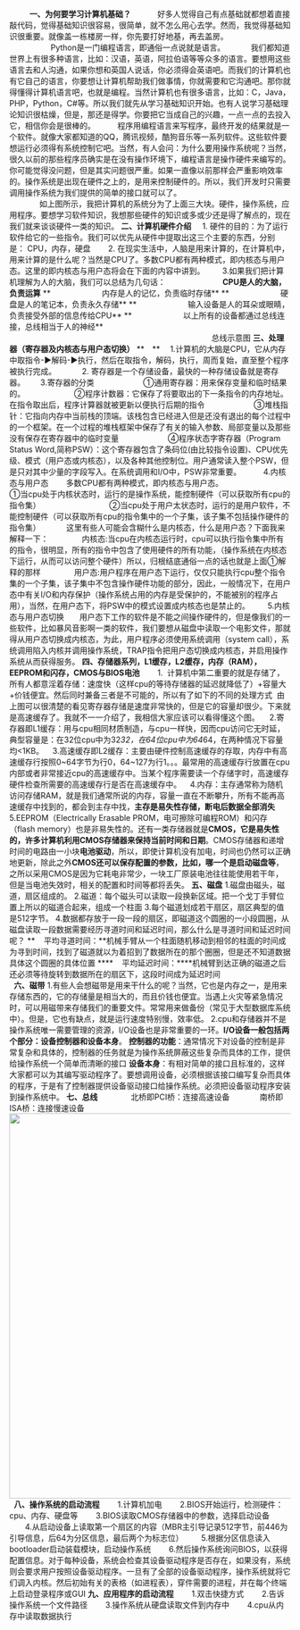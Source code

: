 　　&nbsp;
**一、为何要学习计算机基础？**
&nbsp;&nbsp;&nbsp;&nbsp;&nbsp;&nbsp;&nbsp;&nbsp;&nbsp;&nbsp;&nbsp;好多人觉得自己有点基础就都想着直接敲代码，觉得基础知识很容易，很简单，就不怎么用心去学。然而，我觉得基础知识很重要。就像盖一栋楼房一样，你先要打好地基，再去盖房。&nbsp; 　　
　　　Python是一门编程语言，即通俗一点说就是语言。
　　　我们都知道世界上有很多种语言，比如：汉语，英语，阿拉伯语等等众多的语言。要想用这些语言去和人沟通，如果你想和英国人说话，你必须得会英语吧。而我们的计算机也有它自己的语言，你要想让计算机帮助我们做事情，你就需要和它沟通吧。那你就得懂得计算机语言吧，也就是编程。当然计算机也有很多语言，比如：C，Java，PHP，Python，C#等。所以我们就先从学习基础知识开始。也有人说学习基础理论知识很枯燥，但是，那还是得学。你要把它当成自己的兴趣，一点一点的去投入它，相信你会是很棒的。
　　&nbsp;&nbsp;程序用编程语言来写程序，最终开发的结果就是一个软件。就像大家都知道的QQ，腾讯视频，酷狗音乐等一系列软件。这些软件要想运行必须得有系统控制它吧。当然，有人会问：为什么要用操作系统呢？当然，很久以前的那些程序员确实是在没有操作环境下，编程语言是操作硬件来编写的。你可能觉得没问题，但是其实问题很严重。如果一直像以前那样会严重影响效率的。操作系统是出现在硬件之上的，是用来控制硬件的。所以，我们开发时只需要调用操作系统为我们提供的简单的接口就可以了。
<img style="margin-right: auto; margin-left: auto; display: block" src="https://images2015.cnblogs.com/blog/1184802/201707/1184802-20170711155432368-610830318.png" alt="">
&nbsp;&nbsp;
　　　如上图所示，我把计算机的系统分为了上面三大块。硬件，操作系统，应用程序。要想学习软件知识，我想那些硬件的知识或多或少还是得了解点的，现在我们就来谈谈硬件一类的知识。
**二、计算机硬件介绍**
&nbsp;&nbsp;&nbsp; 1.&nbsp;硬件的目的：为了运行软件给它的一些指令。我们可以优先从硬件中提取出这三个主要的东西，分别是：&nbsp;CPU，内存，硬盘
&nbsp;&nbsp;&nbsp;&nbsp;&nbsp;&nbsp;&nbsp;2. 在现实生活中，人脑是用来计算的，在计算机中，用来计算的是什么呢？当然是CPU了。多数CPU都有两种模式，即内核态与用户态。这里的即内核态与用户态将会在下面的内容中讲到。
&nbsp;&nbsp; &nbsp;&nbsp;&nbsp; 3.如果我们把计算机理解为人的大脑，我们可以总结为几句话：
&nbsp;&nbsp;&nbsp;&nbsp;&nbsp;&nbsp;&nbsp;&nbsp;&nbsp;**&nbsp; 　　　　CPU是人的大脑，负责运算**
**　　&nbsp; 　　　　内存是人的记忆，负责临时存储**
**　　&nbsp; 　　　　硬盘是人的笔记本，负责永久存储**
**　　　　　　&nbsp; 输入设备是人的耳朵或眼睛，负责接受外部的信息传给CPU**
**　　　　　　&nbsp; 以上所有的设备都通过总线连接，总线相当于人的神经**
**<img src="https://images2015.cnblogs.com/blog/1184802/201707/1184802-20170711223701806-856435351.png" alt="">**
&nbsp;&nbsp;&nbsp;&nbsp;&nbsp;&nbsp;&nbsp;&nbsp;&nbsp;&nbsp;&nbsp;&nbsp;&nbsp;&nbsp;&nbsp;&nbsp;&nbsp;&nbsp;&nbsp;&nbsp;&nbsp;&nbsp;&nbsp;&nbsp;&nbsp;&nbsp;&nbsp;&nbsp;&nbsp;&nbsp;&nbsp;&nbsp;&nbsp;&nbsp;&nbsp;&nbsp;&nbsp;&nbsp;&nbsp;&nbsp;&nbsp;&nbsp;&nbsp;&nbsp;&nbsp;&nbsp;&nbsp;&nbsp;&nbsp;&nbsp;&nbsp;&nbsp;&nbsp;&nbsp;&nbsp;&nbsp;&nbsp;&nbsp;&nbsp;&nbsp;&nbsp;&nbsp;&nbsp;&nbsp;&nbsp;&nbsp;&nbsp;&nbsp;&nbsp;&nbsp;&nbsp;&nbsp;&nbsp;&nbsp;&nbsp;&nbsp;&nbsp;&nbsp;&nbsp;&nbsp;&nbsp;&nbsp;&nbsp;&nbsp;&nbsp;&nbsp;&nbsp;&nbsp;&nbsp;&nbsp;&nbsp; 总线示意图
**三、处理器（寄存器及内核态与用户态切换）**
**　**　&nbsp;1.计算机的大脑是CPU，它从内存中取指令-▶解码-▶执行，然后在取指令，解码，执行，周而复始，直至整个程序被执行完成。
　　　2. 寄存器是一个存储设备，最快的一种存储设备就是寄存器。
&nbsp;&nbsp;&nbsp;&nbsp;&nbsp;&nbsp;3.寄存器的分类
　　　　　　①通用寄存器：用来保存变量和临时结果的。
　　　　　　②程序计数器：它保存了将要取出的下一条指令的内存地址。在指令取出后，程序计算器就被更新以便执行后期的指令
　　　　　　③堆栈指针：它指向内存中当前栈的顶端。该栈包含已经进入但是还没有退出的每个过程中的一个框架。在一个过程的堆栈框架中保存了有关的输入参数、局部变量以及那些没有保存在寄存器中的临时变量
　　　　　　④程序状态字寄存器（Program Status Word,简称PSW）：这个寄存器包含了条码位(由比较指令设置)、CPU优先级、模式（用户态或内核态），以及各种其他控制位。用户通常读入整个PSW，但是只对其中少量的字段写入。在系统调用和I/O中，PSW非常重要。
　　&nbsp; 4.内核态与用户态
&nbsp;&nbsp;&nbsp;&nbsp; &nbsp; 多数CPU都有两种模式，即内核态与用户态。 &nbsp;　　　　　　
　　　　①当cpu处于内核状态时，运行的是操作系统，能控制硬件（可以获取所有cpu的指令集）　　　　　
　　　　②当cpu处于用户太状态时，运行的是用户软件，不能控制硬件（可以获取所有cpu的指令集中的一个子集，该子集不包括操作硬件的指令集）
　　　这里有些人可能会含糊什么是内核态，什么是用户态？下面我来解释一下：
　　　　内核态:当cpu在内核态运行时，cpu可以执行指令集中所有的指令，很明显，所有的指令中包含了使用硬件的所有功能，（操作系统在内核态下运行，从而可以访问整个硬件）所以，归根结底通俗一点的话也就是上面①解释的那样
　　　　用户态:用户程序在用户态下运行，仅仅只能执行cpu整个指令集的一个子集，该子集中不包含操作硬件功能的部分，因此，一般情况下，在用户态中有关I/O和内存保护（操作系统占用的内存是受保护的，不能被别的程序占用），当然，在用户态下，将PSW中的模式设置成内核态也是禁止的。
　　5.内核态与用户态切换
&nbsp; &nbsp;&nbsp;&nbsp; 用户态下工作的软件是不能之间操作硬件的，但是像我们的一些软件，比如暴风音影啊一类的软件，我们要想从磁盘中读取一个电影文件，那就得从用户态切换成内核态，为此，用户程序必须使用系统调用（system call），系统调用陷入内核并调用操作系统，TRAP指令把用户态切换成内核态，并启用操作系统从而获得服务。
**四、**存储器系列，****L1****缓存，****L2****缓存，内存（****RAM****），****EEPROM****和闪存，****CMOS****与****BIOS****电池****
&nbsp;&nbsp;&nbsp;&nbsp;&nbsp;&nbsp;&nbsp;1. &nbsp;计算机中第二重要的就是存储了，所有人都意淫着存储：速度快（这样cpu的等待存储器的延迟就降低了）+容量大+价钱便宜。然后同时兼备三者是不可能的，所以有了如下的不同的处理方式
<img src="https://images2015.cnblogs.com/blog/1184802/201707/1184802-20170711234003400-1240723557.png" alt="">
由上图可以很清楚的看见寄存器存储是速度非常快的，但是它的容量却很少。下来就是高速缓存了。我就不一一介绍了，我相信大家应该可以看得懂这个图。
　2.寄存器即L1缓存：用与cpu相同材质制造，与cpu一样快，因而cpu访问它无时延，典型容量是：在32位cpu中为32*32，在64位cpu中为64*64，在两种情况下容量均<1KB。
&nbsp;&nbsp; 3.高速缓存即L2缓存：主要由硬件控制高速缓存的存取，内存中有高速缓存行按照0~64字节为行0，64~127为行1。。。最常用的高速缓存行放置在cpu内部或者非常接近cpu的高速缓存中。当某个程序需要读一个存储字时，高速缓存硬件检查所需要的高速缓存行是否在高速缓存中。
&nbsp;&nbsp; 4.内存：主存通常称为随机访问存储RAM，就是我们通常所说的内存，容量一直在不断攀升，所有不能再高速缓存中找到的，都会到主存中找，**主存是易失性存储，断电后数据全部消失**
&nbsp;&nbsp; 5.EEPROM（Electrically Erasable PROM，电可擦除可编程ROM）和闪存（flash memory）也是非易失性的。还有一类存储器就是**CMOS，它是易失性的，**许多计算机利用CMOS存储器**来保持当前时间和日期**。CMOS存储器和递增时间的电路由一小块**电池驱动**，所以，即使计算机没有加电，时间也仍然可以正确地更新，除此之外**CMOS还可以保存配置的参数，比如，哪一个是启动磁盘等**，之所以采用CMOS是因为它耗电非常少，一块工厂原装电池往往能使用若干年，但是当电池失效时，相关的配置和时间等都将丢失。
**五、磁盘**
1.磁盘由磁头，磁道，扇区组成的。
2.磁道：每个磁头可以读取一段换新区域。把一个戈丁手臂位置上所以的磁道合起来，组成一个柱面
3.每个磁道划成若干扇区，扇区典型的值是512字节。
4.数据都存放于一段一段的扇区，即磁道这个圆圈的一小段圆圈，从磁盘读取一段数据需要经历寻道时间和延迟时间，那么什么是寻道时间和延迟时间呢？
**&nbsp;&nbsp;&nbsp; 平均寻道时间：**机械手臂从一个柱面随机移动到相邻的柱面的时间成为寻到时间，找到了磁道就以为着招到了数据所在的那个圈圈，但是还不知道数据具体这个圆圈的具体位置
****&nbsp;&nbsp;&nbsp; 平均延迟时间：****机械臂到达正确的磁道之后还必须等待旋转到数据所在的扇区下，这段时间成为延迟时间
&nbsp;
<img style="margin-right: auto; margin-left: auto; display: block" src="https://images2015.cnblogs.com/blog/1184802/201707/1184802-20170712081400493-13407149.png" alt="">
&nbsp;
**六、磁带**
1.有些人会想磁带是用来干什么的呢？当然，它也是内存之一，是用来存储东西的，它的存储量是相当大的，而且价钱也便宜。当遇上火灾等紧急情况时，可以用磁带来存储我们的重要文件。常常用来做备份（常见于大型数据库系统中）。但是，它也有缺点，就是运行速度特别慢，效率低。
2.cpu和存储器并不是操作系统唯一需要管理的资源，I/O设备也是非常重要的一环。**I/O设备一般包括两个部分：设备控制器和设备本身**。
**控制器的功能**：通常情况下对设备的控制是非常复杂和具体的，控制器的任务就是为操作系统屏蔽这些复杂而具体的工作，提供给操作系统一个简单而清晰的接口
**设备本身**：有相对简单的接口且标准的，这样大家都可以为其编写驱动程序了。要想调用设备，必须根据该接口编写复杂而具体的程序，于是有了控制器提供设备驱动接口给操作系统。必须把设备驱动程序安装到操作系统中。
**七、总线**
　　　　北桥即PCI桥：连接高速设备
　　　&nbsp; 南桥即ISA桥：连接慢速设备
<img style="margin-right: auto; margin-left: auto; display: block" src="https://images2015.cnblogs.com/blog/1036857/201701/1036857-20170118183358656-1969770652.png" alt="" width="690">
&nbsp;
**八、操作系统的启动流程**
　　1.计算机加电
　　2.BIOS开始运行，检测硬件：cpu、内存、硬盘等
　　3.BIOS读取CMOS存储器中的参数，选择启动设备
　　4.从启动设备上读取第一个扇区的内容（MBR主引导记录512字节，前446为引导信息，后64为分区信息，最后两个为标志位）
　　5.根据分区信息读入bootloader启动装载模块，启动操作系统
　　6.然后操作系统询问BIOS，以获得配置信息。对于每种设备，系统会检查其设备驱动程序是否存在，如果没有，系统则会要求用户按照设备驱动程序。一旦有了全部的设备驱动程序，操作系统就将它们调入内核。然后初始有关的表格（如进程表），穿件需要的进程，并在每个终端上启动登录程序或GUI
**九、应用程序的启动流程**
　　1.双击快捷方式
　　2.告诉操作系统一个文件路径
　　3.操作系统从硬盘读取文件到内存中
　　4.cpu从内存中读取数据执行
<br>&nbsp;
&nbsp;
&nbsp;&nbsp;&nbsp;&nbsp;&nbsp;&nbsp;&nbsp;&nbsp;&nbsp;
&nbsp;
　　　　　
&nbsp;
&nbsp;
&nbsp;
&nbsp;